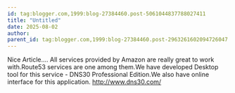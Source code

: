 ```yaml
---
id: tag:blogger.com,1999:blog-27384460.post-5061044837788027411
title: "Untitled"
date: 2025-08-02
author: 
parent_id: tag:blogger.com,1999:blog-27384460.post-2963261602094726047
---
```


Nice Article....
All services provided by Amazon are really great to work with.Route53 services are one among them.We have developed Desktop tool for this service - DNS30 Professional Edition.We also have online interface for this application.
http://www.dns30.com/